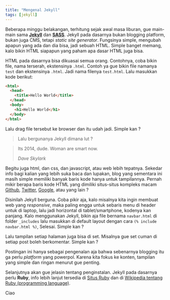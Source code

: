 ```yaml
---
title: "Mengenal Jekyll"
tags: [jekyll]
---
```

Beberapa minggu belakangan, terhitung sejak awal masa liburan, gue main-main sama [**Jekyll**](http://jekyllrb.com "Jekyll") dan [**SASS**](http://sass-lang.com "SASS"). Jekyll pada dasarnya bukan blogging platform, bukan juga CMS, tetapi *static site generator*. Fungsinya simple, mengubah apapun yang ada dan dia bisa, jadi sebuah HTML. Simple banget memang, kalo bikin HTML siapapun yang paham apa dasar HTML juga bisa.

HTML pada dasarnya bisa dikuasai semua orang. Contohnya, coba bikin file, nama terserah, ekstensinya `.html`. Contoh ya gue bikin file namanya `test` dan ekstensinya `.html`. Jadi nama filenya `test.html`. Lalu masukkan kode berikut:

```html
<html>
  <head>
    <title>Hello World</title>
  </head>
  <body>
    <h1>Hello World</h1>
  </body>
</html>
```

Lalu drag file tersebut ke browser dan itu udah jadi. Simple kan ?

> Lalu bergunanya Jekyll dimana lut ?

>Its 2014, dude. Woman are smart now.
>
> <cite>Dave Skylark</cite>

Begitu juga html, dan css, dan javascript, atau web lebih tepatnya.
Sekedar info bagi kalian yang lebih suka baca dan lupakan, blog yang sementara ini masih simple memiliki banyak baris kode hanya untuk tampilannya. Pernah mikir berapa baris kode HTML yang dimiliki situs-situs kompleks macam [Github](https://github.com/"Github"), [Twitter](https://twitter.com/"Twitter"), [Google](https://google.com/"Google"), atau yang lain ?

Disinilah Jekyll berguna. Coba pikir aja, kalo misalnya kita ingin membuat web yang *responsive*, maka paling engga untuk sebaris menu di header untuk di laptop, lalu jadi horizontal di tablet/smartphone, kodenya kan panjang. Kalo menggunakan Jekyll, bikin aja file bernama `navbar.html` di folder `_includes` lalu masukkan di default layout dengan cara `(% include navbar.html %)`, Selesai.
Simple kan ?

Lalu tampilan setiap halaman juga bisa di set. Misalnya gue set cuman di setiap post boleh berkomentar.
Simple kan ?

Postingan ini hanya sebagai pengenalan aja bahwa sebenarnya blogging itu ga perlu *platform* yang powerpol. Karena kita fokus ke konten, tampilan yang simple dan ringan menurut gue penting.

Selanjutnya akan gue jelasin tentang penginstalan. Jekyll pada dasarnya perlu **Ruby**, info lebih lanjut tersedia di [Situs Ruby](https://www.ruby-lang.org/en/ "Ruby Programming Language") dan di [Wikipedia tentang Ruby (programming language)](https://en.wikipedia.org/wiki/Ruby_(programming_language) "Ruby (programming language)").

Ciao
